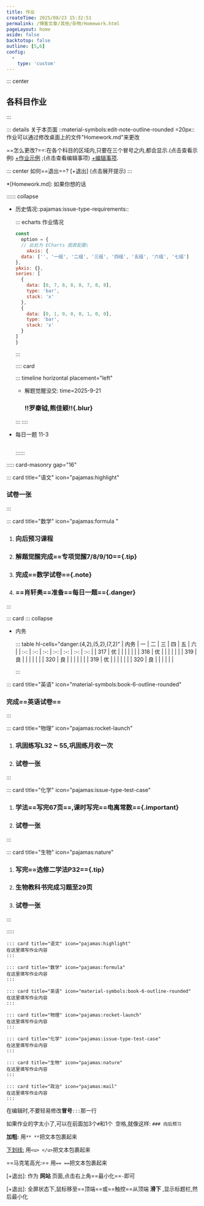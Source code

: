 ```yaml
---
title: 作业
createTime: 2025/08/23 15:32:51
permalink: /博客文章/其他/杂物/Homework.html
pageLayout: home
aside: false
backtotop: false
outline: [5,6]
config:
  -
    type: 'custom'
---
```


::: center
## 各科目作业
:::


::: details 关于本页面
::material-symbols:edit-note-outline-rounded =20px:: 作业可以通过修改桌面上的文件"Homework.md"来更改

==怎么更改?==:在各个科目的区域内,只要在三个冒号之内,都会显示.(点击查看示例) [+作业示例] ;(点击查看编辑事项) [+编辑事项].

::: center
如何==退出==? [+退出] (点击展开提示)
:::

*[Homework.md]: 如果你想的话



:::::: collapse

- 历史情况::pajamas:issue-type-requirements::
  
  <Card>

  ::: echarts 作业情况
  
  ```js
  const
    option = {
    // 此处为 ECharts 图表配置\
      xAxis: {
    data: ['', '一组', '二组', '三组', '四组', '五组', '六组', '七组']
  },
  yAxis: {},
  series: [
    {
      data: [8, 7, 8, 8, 8, 7, 8, 8],
      type: 'bar',
      stack: 'x'
    },
    {
      data: [0, 1, 0, 0, 0, 1, 0, 0],
      type: 'bar',
      stack: 'x'
    }
  ]
  }
  ```
  :::
  
  </Card>

  :::: card

  ::: timeline horizontal placement="left"

  - 解题觉醒没交:
    time=2025-9-21
  
    ### !!罗秦钺,熊佳颖!!{.blur}

  :::
  ::::


- 每日一题 11-3
  ## 
  ::::::



::::: card-masonry gap="16" 



::: card title="语文" icon="pajamas:highlight"
### 试卷一张<Badge type="danger" text="月假作业" />
:::



::: card title="数学" icon="pajamas:formula "
1. ### 向后预习课程
2. ### 解题觉醒完成==专项觉醒7/8/9/10=={.tip}<Badge type="danger" text="月假作业" />
3. ### 完成==数学试卷=={.note}<Badge type="danger" text="月假作业" />
4. ### ==肖轩奥==准备==每日一题=={.danger}
:::

::: card 
::: collapse
- 内务

  ::: table hl-cells="danger:(4,2),(5,2),(7,2)"
  |  内务 |  一  |  二  |  三  |  四  |  五  |  六  |
  | :-: | :-: | :-: | :-: | :-: | :-: | :-: |
  | 317 |  优   |      |      |      |      |      |
  | 318 |  优   |      |      |      |      |      |
  | 319 |  良   |      |      |      |      |      |
  | 320 |  良   |      |      |      |      |      |
  | 319 |  优   |      |      |      |      |      |
  | 320 |  良   |      |      |      |      |      |
  
  :::


::: card title="英语" icon="material-symbols:book-6-outline-rounded"
### 完成==英语试卷==<Badge type="danger" text="月假作业" />
:::


::: card title="物理" icon="pajamas:rocket-launch"
1. ### 巩固练写L32 ~ 55,巩固练月收一次
2. ### 试卷一张<Badge type="danger" text="月假作业" />
:::



::: card title="化学" icon="pajamas:issue-type-test-case"
1. ### 学法==写完67页==,课时写完==电离常数=={.important}
2. ### 试卷一张<Badge type="danger" text="月假作业" />
:::



::: card title="生物" icon="pajamas:nature"
1. ### 写完==选修二学法P32=={.tip}
2. ### 生物教科书完成习题至29页<Badge type="danger" text="月假作业" />
3. ### 试卷一张<Badge type="danger" text="月假作业" />
:::



::::: 


[+作业示例]:
   以语文为例子:
   ```
   ::: card title="语文" icon="pajamas:highlight"
   在这里填写作业内容
   :::
   ```

[+作业示例]:
   以数学为例子:
   ```
   ::: card title="数学" icon="pajamas:formula"
   在这里填写作业内容
   :::
   ```

[+作业示例]:
   以英语为例子:
   ```
   ::: card title="英语" icon="material-symbols:book-6-outline-rounded"
   在这里填写作业内容
   :::
   ```

[+作业示例]:
   以物理为例子:
   ```
   ::: card title="物理" icon="pajamas:rocket-launch"
   在这里填写作业内容
   :::
   ```

[+作业示例]:
   以化学为例子:
   ```
   ::: card title="化学" icon="pajamas:issue-type-test-case"
   在这里填写作业内容
   :::
   ```

[+作业示例]:
   以生物为例子:
   ```
   ::: card title="生物" icon="pajamas:nature"
   在这里填写作业内容
   :::
   ```

[+作业示例]:
   以政治为例子:
   ```
   ::: card title="政治" icon="pajamas:mail"
   在这里填写作业内容
   :::
   ```

[+编辑事项]:
   **编辑事项**

   在编辑时,不要轻易修改**冒号**`:::`那一行

   如果作业的字太小了,可以在前面加3个`#`和1个` `空格,就像这样:
      ```
      ### 向后预习
      ```

[+编辑事项]:
   **文本格式：**

   **加粗:** 用`** **`把文本包裹起来

   <u>下划线:</u> 用`<u> </u>`把文本包裹起来

   ==马克笔高光:== 用`== ==`把文本包裹起来


[+退出]:
  作为 **网站** 页面,点击右上角==最小化==`-`即可

[+退出]:
  全屏状态下,鼠标移至==顶端==或==触控==从顶端 **滑下** ,显示标题栏,然后最小化

[+每日一题]:
   <ImageCard image="/image/Other/Homework.png"  width="350px"  />
